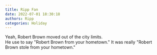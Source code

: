 ```yaml
---
title: Ripp Fan
date: 2022-07-01 18:30:18
authors: Ripp
categories: Holiday
---
```


 Yeah, Robert Brown moved out of the city limits.  
He use to say "Robert Brown from your hometown."
It was really "Robert Brown stole from your hometown."